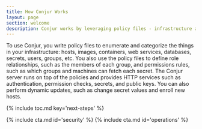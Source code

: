 ```yaml
---
title: How Conjur Works
layout: page
section: welcome
description: Conjur works by leveraging policy files - infrastructure as code (IaC) - to enumerate and categorize your infrastructure.
---
```


To use Conjur, you write policy files to enumerate and categorize the things in your infrastructure: hosts, images, containers, web services, databases, secrets, users, groups, etc. You also use the policy files to define role relationships, such as the members of each group, and permissions rules, such as which groups and machines can fetch each secret. The Conjur server runs on top of the policies and provides HTTP services such as authentication, permission checks, secrets, and public keys. You can also perform dynamic updates, such as change secret values and enroll new hosts.

{% include toc.md key='next-steps' %}

<div class="row mt-2 equal nextsteps">
  {% include cta.md id='security' %}
  {% include cta.md id='operations' %}
</div>
